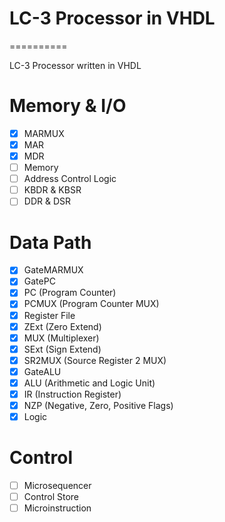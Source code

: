 # LC-3 Processor in VHDL
==========

LC-3 Processor written in VHDL

# Memory & I/O
- [X] MARMUX
- [X] MAR
- [X] MDR
- [ ] Memory
- [ ] Address Control Logic
- [ ] KBDR & KBSR
- [ ] DDR & DSR

# Data Path
- [X] GateMARMUX
- [X] GatePC
- [X] PC (Program Counter)
- [X] PCMUX (Program Counter MUX)
- [X] Register File
- [X] ZExt (Zero Extend)
- [X] MUX (Multiplexer)
- [X] SExt (Sign Extend)
- [X] SR2MUX (Source Register 2 MUX)
- [X] GateALU
- [X] ALU (Arithmetic and Logic Unit)
- [X] IR (Instruction Register)
- [X] NZP (Negative, Zero, Positive Flags)
- [X] Logic

# Control
- [ ] Microsequencer
- [ ] Control Store
- [ ] Microinstruction
